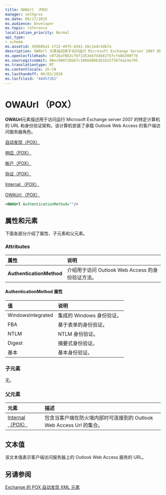 ```yaml
---
title: OWAUrl （POX）
manager: sethgros
ms.date: 09/17/2015
ms.audience: Developer
ms.topic: reference
localization_priority: Normal
api_type:
- schema
ms.assetid: 450b86a1-1722-49f5-b541-16c1edc3db7a
description: OWAUrl 元素描述用于访问运行 Microsoft Exchange Server 2007 的特定计算机的 URL 和身份验证架构，该计算机安装了承载 Outlook Web Access 的客户端访问服务器角色。
ms.openlocfilehash: c0728af063cfbf1353eb7d3b81f5fcfe8b398f7d
ms.sourcegitcommit: 88ec988f2bb67c1866d06b361615f3674a24e795
ms.translationtype: MT
ms.contentlocale: zh-CN
ms.lasthandoff: 06/03/2020
ms.locfileid: "44457261"
---
```

# <a name="owaurl-pox"></a>OWAUrl （POX）

**OWAUrl**元素描述用于访问运行 Microsoft Exchange server 2007 的特定计算机的 URL 和身份验证架构，该计算机安装了承载 Outlook Web Access 的客户端访问服务器角色。 
  
[自动发现（POX）](autodiscover-pox.md)
  
[响应（POX）](response-pox.md)
  
[帐户（POX）](account-pox.md)
  
[协议（POX）](protocol-pox.md)
  
[Internal （POX）](internal-pox.md)
  
[OWAUrl （POX）](owaurl-pox.md)
  
```xml
<OWAUrl AuthenticationMethod=""/>
```

## <a name="attributes-and-elements"></a>属性和元素

下面各部分介绍了属性、子元素和父元素。
  
### <a name="attributes"></a>Attributes

|**属性**|**说明**|
|:-----|:-----|
|**AuthenticationMethod** <br/> |介绍用于访问 Outlook Web Access 的身份验证方法。  <br/> |
   
#### <a name="authenticationmethod-attribute"></a>AuthenticationMethod 属性

|**值**|**说明**|
|:-----|:-----|
|WindowsIntegrated  <br/> |集成的 Windows 身份验证。  <br/> |
|FBA  <br/> |基于表单的身份验证。  <br/> |
|NTLM  <br/> |NTLM 身份验证。  <br/> |
|Digest  <br/> |摘要式身份验证。  <br/> |
|基本  <br/> |基本身份验证。  <br/> |
   
### <a name="child-elements"></a>子元素

无。
  
### <a name="parent-elements"></a>父元素

|**元素**|**描述**|
|:-----|:-----|
|[Internal （POX）](internal-pox.md) <br/> |包含当客户端在防火墙内部时可连接到的 Outlook Web Access Url 的集合。  <br/> |
   
## <a name="text-value"></a>文本值

该文本值表示客户端访问服务器上的 Outlook Web Access 服务的 URL。
  
## <a name="see-also"></a>另请参阅



[Exchange 的 POX 自动发现 XML 元素](pox-autodiscover-xml-elements-for-exchange.md)

